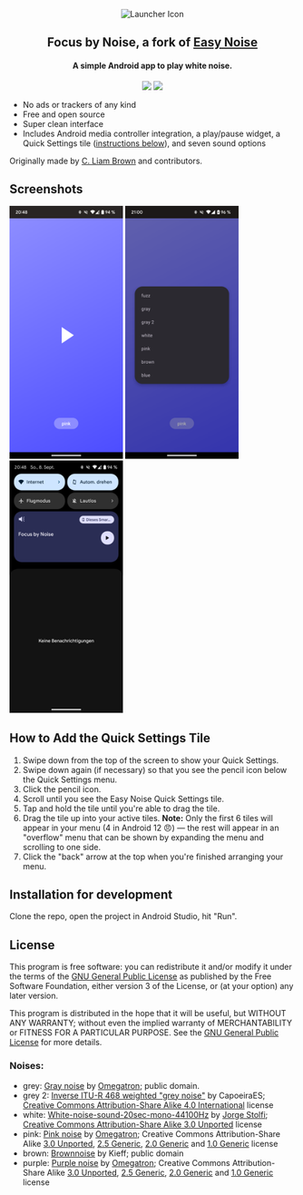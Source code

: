 <p align="center"><img src="https://raw.githubusercontent.com/fm-sys/FocusByNoise/master/app/src/main/res/mipmap-xhdpi/launcher.png" alt="Launcher Icon"/></p>

<h2 align="center"><b>Focus by Noise, a fork of <a href="https://github.com/cliambrown/EasyNoise">Easy Noise</a></b></h2>

<h4 align="center">A simple Android app to play white noise.</h4>

<!---<p align="center">
<a href='https://www.f-droid.org/en/packages/com.cliambrown.easynoise/'><img alt='Get it on F-Droid' width="200px" src='https://fdroid.gitlab.io/artwork/badge/get-it-on.png'/></a>
<a href='https://play.google.com/store/apps/details?id=com.cliambrown.easynoise'><img alt='Get it on Google Play' width="200px" src='https://play.google.com/intl/en_us/badges/static/images/badges/en_badge_web_generic.png'/></a>
</p>--->

<p align="center">
<a href="https://github.com/fm-sys/FocusByNoise/releases" alt="GitHub release"><img src="https://img.shields.io/github/v/release/fm-sys/FocusByNoise"></a>
<a href="https://www.gnu.org/licenses/gpl-3.0" alt="License: GPLv3"><img src="https://img.shields.io/badge/License-GPL%20v3-blue.svg"></a>
</p>

* No ads or trackers of any kind
* Free and open source
* Super clean interface
* Includes Android media controller integration, a play/pause widget, a Quick Settings tile ([instructions below](#how-to-add-the-quick-settings-tile)), and seven sound options

Originally made by [C. Liam Brown](https://cliambrown.com) and contributors.


## Screenshots

<a href="https://raw.githubusercontent.com/fm-sys/FocusByNoise/master/screenshot_1.png"><img src="https://raw.githubusercontent.com/fm-sys/FocusByNoise/master/screenshot_1.png" width="200px" alt="Screenshot 1"></a>
<a href="https://raw.githubusercontent.com/fm-sys/FocusByNoise/master/screenshot_2.png"><img src="https://raw.githubusercontent.com/fm-sys/FocusByNoise/master/screenshot_2.png" width="200px" alt="Screenshot 2"></a>
<a href="https://raw.githubusercontent.com/fm-sys/FocusByNoise/master/screenshot_3.png"><img src="https://raw.githubusercontent.com/fm-sys/FocusByNoise/master/screenshot_3.png" width="200px" alt="Screenshot 2"></a>

## How to Add the Quick Settings Tile

1. Swipe down from the top of the screen to show your Quick Settings.
1. Swipe down again (if necessary) so that you see the pencil icon below the Quick Settings menu.
1. Click the pencil icon.
1. Scroll until you see the Easy Noise Quick Settings tile.
1. Tap and hold the tile until you're able to drag the tile.
1. Drag the tile up into your active tiles. **Note:** Only the first 6 tiles will appear in your menu (4 in Android 12 😠) — the rest will appear in an "overflow" menu that can be shown by expanding the menu and scrolling to one side.
1. Click the "back" arrow at the top when you're finished arranging your menu.

## Installation for development

Clone the repo, open the project in Android Studio, hit "Run".

## License

This program is free software: you can redistribute it and/or modify it under the terms of the [GNU General Public License](https://www.gnu.org/licenses/gpl.html) as published by the Free Software Foundation, either version 3 of the License, or (at your option) any later version.

This program is distributed in the hope that it will be useful, but WITHOUT ANY WARRANTY; without even the implied warranty of MERCHANTABILITY or FITNESS FOR A PARTICULAR PURPOSE. See the [GNU General Public License](https://www.gnu.org/licenses/gpl.html) for more details.

### Noises:

* grey: [Gray noise](https://commons.wikimedia.org/w/index.php?title=File%3AGray_noise.ogg) by [Omegatron](https://commons.wikimedia.org/wiki/User:Omegatron); public domain.
* grey 2: [Inverse ITU-R 468 weighted "grey noise"](https://commons.wikimedia.org/w/index.php?title=File%3AInverse_ITU-R_468_weighted_%22grey_noise%22.ogg) by CapoeiraES;  [Creative Commons Attribution-Share Alike 4.0 International](https://creativecommons.org/licenses/by-sa/4.0/deed.en) license
* white: [White-noise-sound-20sec-mono-44100Hz](https://commons.wikimedia.org/w/index.php?title=File%3AWhite-noise-sound-20sec-mono-44100Hz.ogg) by [Jorge Stolfi](https://commons.wikimedia.org/wiki/User:Jorge_Stolfi); [Creative Commons Attribution-Share Alike 3.0 Unported](https://creativecommons.org/licenses/by-sa/3.0/deed.en) license
* pink: [Pink noise](https://commons.wikimedia.org/w/index.php?title=File%3APink_noise.ogg) by [Omegatron](https://commons.wikimedia.org/wiki/User:Omegatron); Creative Commons Attribution-Share Alike [3.0 Unported](https://creativecommons.org/licenses/by-sa/3.0/deed.en), [2.5 Generic](https://creativecommons.org/licenses/by-sa/2.5/deed.en), [2.0 Generic](https://creativecommons.org/licenses/by-sa/2.0/deed.en) and [1.0 Generic](https://creativecommons.org/licenses/by-sa/1.0/deed.en) license
* brown: [Brownnoise](https://en.wikipedia.org/wiki/File:Brownnoise.ogg) by Kieff; public domain
* purple: [Purple noise](https://commons.wikimedia.org/w/index.php?title=File%3APurple_noise.ogg) by [Omegatron](https://commons.wikimedia.org/wiki/User:Omegatron); Creative Commons Attribution-Share Alike [3.0 Unported](https://creativecommons.org/licenses/by-sa/3.0/deed.en), [2.5 Generic](https://creativecommons.org/licenses/by-sa/2.5/deed.en), [2.0 Generic](https://creativecommons.org/licenses/by-sa/2.0/deed.en) and [1.0 Generic](https://creativecommons.org/licenses/by-sa/1.0/deed.en) license
